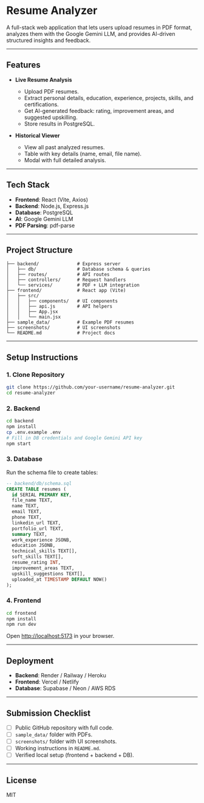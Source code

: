 # Resume Analyzer

A full-stack web application that lets users upload resumes in PDF format, analyzes them with the Google Gemini LLM, and provides AI-driven structured insights and feedback.

---

## Features

* **Live Resume Analysis**

  * Upload PDF resumes.
  * Extract personal details, education, experience, projects, skills, and certifications.
  * Get AI-generated feedback: rating, improvement areas, and suggested upskilling.
  * Store results in PostgreSQL.
* **Historical Viewer**

  * View all past analyzed resumes.
  * Table with key details (name, email, file name).
  * Modal with full detailed analysis.

---

## Tech Stack

* **Frontend**: React (Vite, Axios)
* **Backend**: Node.js, Express.js
* **Database**: PostgreSQL
* **AI**: Google Gemini LLM
* **PDF Parsing**: pdf-parse

---

## Project Structure

```
├── backend/              # Express server
│   ├── db/               # Database schema & queries
│   ├── routes/           # API routes
│   ├── controllers/      # Request handlers
│   └── services/         # PDF + LLM integration
├── frontend/             # React app (Vite)
│   ├── src/
│   │   ├── components/   # UI components
│   │   ├── api.js        # API helpers
│   │   ├── App.jsx
│   │   └── main.jsx
├── sample_data/          # Example PDF resumes
├── screenshots/          # UI screenshots
└── README.md             # Project docs
```

---

## Setup Instructions

### 1. Clone Repository

```bash
git clone https://github.com/your-username/resume-analyzer.git
cd resume-analyzer
```

### 2. Backend

```bash
cd backend
npm install
cp .env.example .env
# Fill in DB credentials and Google Gemini API key
npm start
```

### 3. Database

Run the schema file to create tables:

```sql
-- backend/db/schema.sql
CREATE TABLE resumes (
  id SERIAL PRIMARY KEY,
  file_name TEXT,
  name TEXT,
  email TEXT,
  phone TEXT,
  linkedin_url TEXT,
  portfolio_url TEXT,
  summary TEXT,
  work_experience JSONB,
  education JSONB,
  technical_skills TEXT[],
  soft_skills TEXT[],
  resume_rating INT,
  improvement_areas TEXT,
  upskill_suggestions TEXT[],
  uploaded_at TIMESTAMP DEFAULT NOW()
);
```

### 4. Frontend

```bash
cd frontend
npm install
npm run dev
```

Open [http://localhost:5173](http://localhost:5173) in your browser.

---

## Deployment

* **Backend**: Render / Railway / Heroku
* **Frontend**: Vercel / Netlify
* **Database**: Supabase / Neon / AWS RDS

---

## Submission Checklist

* [ ] Public GitHub repository with full code.
* [ ] `sample_data/` folder with PDFs.
* [ ] `screenshots/` folder with UI screenshots.
* [ ] Working instructions in `README.md`.
* [ ] Verified local setup (frontend + backend + DB).

---

## License

MIT
